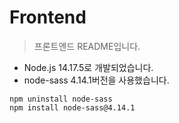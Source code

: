 # Frontend

> 프론트엔드 README입니다.

- Node.js 14.17.5로 개발되었습니다.
- node-sass 4.14.1버전을 사용했습니다.

```
npm uninstall node-sass
npm install node-sass@4.14.1
```

